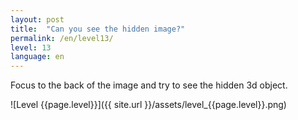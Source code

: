 ```yaml
---
layout: post
title:  "Can you see the hidden image?"
permalink: /en/level13/
level: 13
language: en
---
```

Focus to the back of the image and try to see the hidden 3d object.

![Level {{page.level}}]({{ site.url }}/assets/level_{{page.level}}.png)